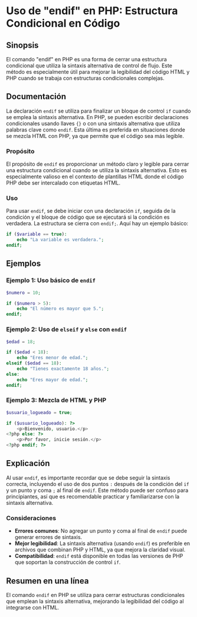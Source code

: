 <!--
Meta Description: # Uso de "endif" en PHP: Estructura Condicional en Código ## Sinopsis El comando "endif" en PHP es una forma de cerrar una estructura condicional que ...
Meta Keywords: endif, php, que, sintaxis, con
-->

# Uso de "endif" en PHP: Estructura Condicional en Código

## Sinopsis
El comando "endif" en PHP es una forma de cerrar una estructura condicional que utiliza la sintaxis alternativa de control de flujo. Este método es especialmente útil para mejorar la legibilidad del código HTML y PHP cuando se trabaja con estructuras condicionales complejas.

## Documentación
La declaración `endif` se utiliza para finalizar un bloque de control `if` cuando se emplea la sintaxis alternativa. En PHP, se pueden escribir declaraciones condicionales usando llaves `{}` o con una sintaxis alternativa que utiliza palabras clave como `endif`. Esta última es preferida en situaciones donde se mezcla HTML con PHP, ya que permite que el código sea más legible.

### Propósito
El propósito de `endif` es proporcionar un método claro y legible para cerrar una estructura condicional cuando se utiliza la sintaxis alternativa. Esto es especialmente valioso en el contexto de plantillas HTML donde el código PHP debe ser intercalado con etiquetas HTML.

### Uso
Para usar `endif`, se debe iniciar con una declaración `if`, seguida de la condición y el bloque de código que se ejecutará si la condición es verdadera. La estructura se cierra con `endif;`. Aquí hay un ejemplo básico:

```php
if ($variable == true):
    echo "La variable es verdadera.";
endif;
```

## Ejemplos
### Ejemplo 1: Uso básico de `endif`
```php
$numero = 10;

if ($numero > 5):
    echo "El número es mayor que 5.";
endif;
```

### Ejemplo 2: Uso de `elseif` y `else` con `endif`
```php
$edad = 18;

if ($edad < 18):
    echo "Eres menor de edad.";
elseif ($edad == 18):
    echo "Tienes exactamente 18 años.";
else:
    echo "Eres mayor de edad.";
endif;
```

### Ejemplo 3: Mezcla de HTML y PHP
```php
$usuario_logueado = true;

if ($usuario_logueado): ?>
    <p>Bienvenido, usuario.</p>
<?php else: ?>
    <p>Por favor, inicie sesión.</p>
<?php endif; ?>
```

## Explicación
Al usar `endif`, es importante recordar que se debe seguir la sintaxis correcta, incluyendo el uso de dos puntos `:` después de la condición del `if` y un punto y coma `;` al final de `endif`. Este método puede ser confuso para principiantes, así que es recomendable practicar y familiarizarse con la sintaxis alternativa.

### Consideraciones
- **Errores comunes**: No agregar un punto y coma al final de `endif` puede generar errores de sintaxis.
- **Mejor legibilidad**: La sintaxis alternativa (usando `endif`) es preferible en archivos que combinan PHP y HTML, ya que mejora la claridad visual.
- **Compatibilidad**: `endif` está disponible en todas las versiones de PHP que soportan la construcción de control `if`.

## Resumen en una línea
El comando `endif` en PHP se utiliza para cerrar estructuras condicionales que emplean la sintaxis alternativa, mejorando la legibilidad del código al integrarse con HTML.